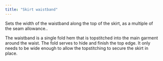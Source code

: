 ```yaml
---
title: "Skirt waistband"
---
```


Sets the width of the waistband along the top of the skirt, as a multiple of the seam allowance..

The waistband is a single fold hem that is topstitched into the main garment around the waist. The fold serves to hide and finish the top edge. It only needs to be wide enough to allow the topstitching to secure the skirt in place.
